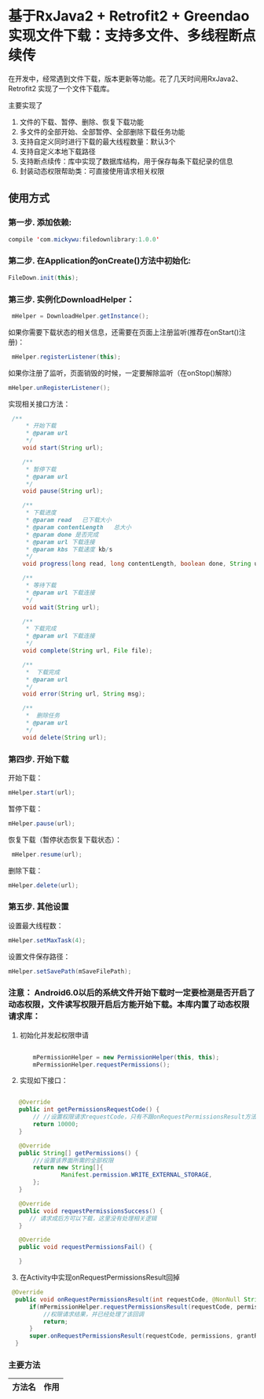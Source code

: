 # 基于RxJava2 + Retrofit2 + Greendao实现文件下载：支持多文件、多线程断点续传
在开发中，经常遇到文件下载，版本更新等功能。花了几天时间用RxJava2、Retrofit2 实现了一个文件下载库。

主要实现了
1. 文件的下载、暂停、删除、恢复下载功能
2. 多文件的全部开始、全部暂停、全部删除下载任务功能
3. 支持自定义同时进行下载的最大线程数量：默认3个
4. 支持自定义本地下载路径
5. 支持断点续传：库中实现了数据库结构，用于保存每条下载纪录的信息
6. 封装动态权限帮助类：可直接使用请求相关权限

## 使用方式
### 第一步. 添加依赖:
```Java
compile 'com.mickywu:filedownlibrary:1.0.0'
```
### 第二步. 在Application的onCreate()方法中初始化:
```Java
FileDown.init(this);
```
### 第三步. 实例化DownloadHelper：
```Java
 mHelper = DownloadHelper.getInstance();
 ```
 
如果你需要下载状态的相关信息，还需要在页面上注册监听(推荐在onStart()注册)：
```Java
 mHelper.registerListener(this);
 ```
如果你注册了监听，页面销毁的时候，一定要解除监听（在onStop()解除）
```Java
mHelper.unRegisterListener();
```
实现相关接口方法：
```Java
 /**
     * 开始下载
     * @param url
     */
    void start(String url);

    /**
     * 暂停下载
     * @param url
     */
    void pause(String url);

    /**
     * 下载进度
     * @param read   已下载大小
     * @param contentLength   总大小
     * @param done 是否完成
     * @param url 下载连接
     * @param kbs 下载速度 kb/s
     */
    void progress(long read, long contentLength, boolean done, String url,long kbs);

    /**
     * 等待下载
     * @param url 下载连接
     */
    void wait(String url);

    /**
     * 下载完成
     * @param url 下载连接
     */
    void complete(String url, File file);

    /**
     *  下载完成
     * @param url
     */
    void error(String url, String msg);

    /**
     *  删除任务
     * @param url
     */
    void delete(String url);
```
### 第四步. 开始下载
开始下载：
```Java
mHelper.start(url);
```
暂停下载：
```Java
mHelper.pause(url);
```
恢复下载（暂停状态恢复下载状态）：
```Java
 mHelper.resume(url);
 ```
 删除下载：
 ```Java
 mHelper.delete(url);
 ```
 ### 第五步. 其他设置
 设置最大线程数：
 ```Java
 mHelper.setMaxTask(4);
 ```
 设置文件保存路径：
 ```Java
 mHelper.setSavePath(mSaveFilePath);
 ```
 
 ### 注意： Android6.0以后的系统文件开始下载时一定要检测是否开启了动态权限，文件读写权限开启后方能开始下载。本库内置了动态权限请求库：
 1. 初始化并发起权限申请
 ```Java
  
        mPermissionHelper = new PermissionHelper(this, this);
        mPermissionHelper.requestPermissions();
 ```
 2. 实现如下接口：
 ```Java
 
    @Override
    public int getPermissionsRequestCode() {
        // //设置权限请求requestCode，只有不跟onRequestPermissionsResult方法中的其他请求码冲突即可
        return 10000;
    }

    @Override
    public String[] getPermissions() {
        ///设置该界面所需的全部权限
        return new String[]{
                Manifest.permission.WRITE_EXTERNAL_STORAGE,
        };
    }

    @Override
    public void requestPermissionsSuccess() {
       // 请求成后方可以下载，这里没有处理相关逻辑
    }

    @Override
    public void requestPermissionsFail() {

    }
  ```
  3. 在Activity中实现onRequestPermissionsResult回掉
  ```Java
   @Override
    public void onRequestPermissionsResult(int requestCode, @NonNull String[] permissions, @NonNull int[] grantResults) {
        if(mPermissionHelper.requestPermissionsResult(requestCode, permissions, grantResults)){
            //权限请求结果，并已经处理了该回调
            return;
        }
        super.onRequestPermissionsResult(requestCode, permissions, grantResults);
    }
 ```
    
 ### 主要方法
 |方法名|作用|
 |--|--|
 
 
